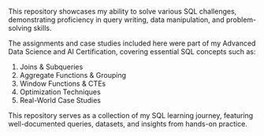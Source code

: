 This repository showcases my ability to solve various SQL challenges, demonstrating proficiency in query writing, data manipulation, and problem-solving skills.

The assignments and case studies included here were part of my Advanced Data Science and AI Certification, covering essential SQL concepts such as:
1. Joins & Subqueries
2. Aggregate Functions & Grouping
3. Window Functions & CTEs
4. Optimization Techniques
5. Real-World Case Studies

This repository serves as a collection of my SQL learning journey, featuring well-documented queries, datasets, and insights from hands-on practice.
